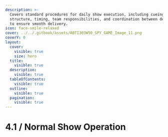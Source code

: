 ```yaml
---
description: >-
  Covers standard procedures for daily show execution, including cueing
  structure, timing, team responsibilities, and coordination between departments
  to ensure smooth delivery.
icon: face-smile-relaxed
cover: ../../.gitbook/assets/ABTI303W50_SPY_GAME_Image_11.png
coverY: 0
layout:
  cover:
    visible: true
    size: hero
  title:
    visible: true
  description:
    visible: true
  tableOfContents:
    visible: true
  outline:
    visible: true
  pagination:
    visible: true
---
```


# 4.1 / Normal Show Operation

